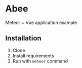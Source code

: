 # Abee
Meteor + Vue application example

## Installation

1. Clone
2. Install requirements
3. Run with `meteor` command
